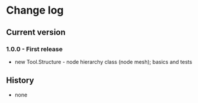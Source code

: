 # Change log
## Current version
### 1.0.0 - First release
- new Tool.Structure - node hierarchy class (node mesh); basics and tests

## History
- none